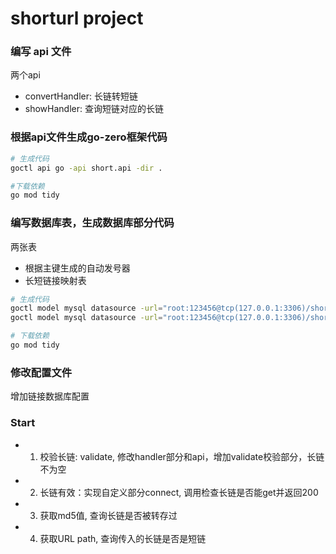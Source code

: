 # shorturl project



### 编写 api 文件
两个api
* convertHandler: 长链转短链
* showHandler: 查询短链对应的长链



### 根据api文件生成go-zero框架代码
```bash
# 生成代码
goctl api go -api short.api -dir .

#下载依赖
go mod tidy
```



### 编写数据库表，生成数据库部分代码
两张表
* 根据主键生成的自动发号器
* 长短链接映射表


```bash
# 生成代码
goctl model mysql datasource -url="root:123456@tcp(127.0.0.1:3306)/short" -table="sequence" -dir="./model"
goctl model mysql datasource -url="root:123456@tcp(127.0.0.1:3306)/short" -table="reflect_map" -dir="./model"

# 下载依赖
go mod tidy
```



### 修改配置文件
增加链接数据库配置



### Start
* 1. 校验长链: validate, 修改handler部分和api，增加validate校验部分，长链不为空
* 2. 长链有效：实现自定义部分connect, 调用检查长链是否能get并返回200
* 3. 获取md5值, 查询长链是否被转存过
* 4. 获取URL path, 查询传入的长链是否是短链
